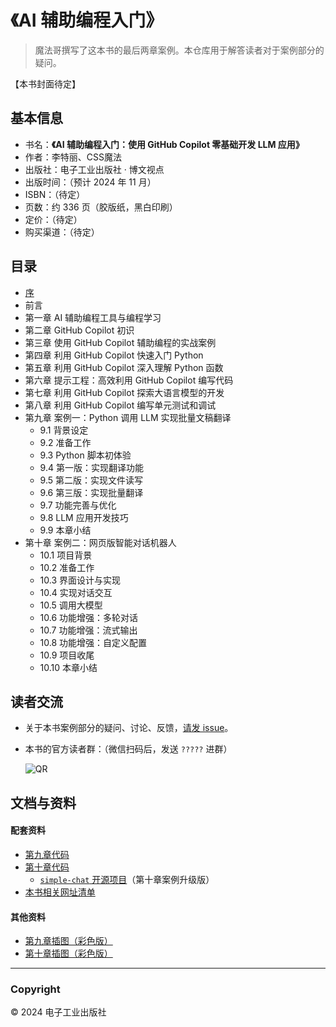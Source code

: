 # 《AI 辅助编程入门》

> 魔法哥撰写了这本书的最后两章案例。本仓库用于解答读者对于案例部分的疑问。

【本书封面待定】

## 基本信息

* 书名：**《AI 辅助编程入门：使用 GitHub Copilot 零基础开发 LLM 应用》**
* 作者：李特丽、CSS魔法
* 出版社：电子工业出版社 · 博文视点
* 出版时间：（预计 2024 年 11 月）
* ISBN：（待定）
* 页数：约 336 页（胶版纸，黑白印刷）
* 定价：（待定）
* 购买渠道：（待定）

## 目录

* [序](https://github.com/cssmagic/AI-Assisted-LLM-Dev-Book/issues/1)
* 前言
* 第一章 AI 辅助编程工具与编程学习
* 第二章 GitHub Copilot 初识
* 第三章 使用 GitHub Copilot 辅助编程的实战案例
* 第四章 利用 GitHub Copilot 快速入门 Python
* 第五章 利用 GitHub Copilot 深入理解 Python 函数
* 第六章 提示工程：高效利用 GitHub Copilot 编写代码
* 第七章 利用 GitHub Copilot 探索大语言模型的开发
* 第八章 利用 GitHub Copilot 编写单元测试和调试
* 第九章 案例一：Python 调用 LLM 实现批量文稿翻译
	* 9.1 背景设定
	* 9.2 准备工作
	* 9.3 Python 脚本初体验
	* 9.4 第一版：实现翻译功能
	* 9.5 第二版：实现文件读写
	* 9.6 第三版：实现批量翻译
	* 9.7 功能完善与优化
	* 9.8 LLM 应用开发技巧
	* 9.9 本章小结
* 第十章 案例二：网页版智能对话机器人
	* 10.1 项目背景
	* 10.2 准备工作
	* 10.3 界面设计与实现
	* 10.4 实现对话交互
	* 10.5 调用大模型
	* 10.6 功能增强：多轮对话
	* 10.7 功能增强：流式输出
	* 10.8 功能增强：自定义配置
	* 10.9 项目收尾
	* 10.10 本章小结


## 读者交流 <a name="feedback">&nbsp;</a>

* 关于本书案例部分的疑问、讨论、反馈，[请发 issue](https://github.com/cssmagic/AI-Assisted-LLM-Dev-Book/issues/new)。

* 本书的官方读者群：（微信扫码后，发送 `?????` 进群）

	![QR](https://github.com/user-attachments/assets/ee3fd40a-2450-437b-b55a-8e2e360c1b0f)


## 文档与资料 <a name="doc">&nbsp;</a>

#### 配套资料

* [第九章代码](https://github.com/liteli1987gmail/ai-assisdant-book/tree/main/ch9)
* [第十章代码](https://github.com/liteli1987gmail/ai-assisdant-book/tree/main/ch10)
	* [`simple-chat` 开源项目](https://github.com/cssmagic/simple-chat)（第十章案例升级版）
* [本书相关网址清单](https://github.com/cssmagic/AI-Assisted-LLM-Dev-Book/issues/2)

#### 其他资料

* [第九章插图（彩色版）](./figures/chapter-09)
* [第十章插图（彩色版）](./figures/chapter-10)

<!-- * 术语表（待整理）-->

***

### Copyright

© 2024 电子工业出版社
